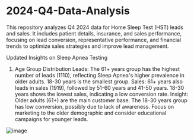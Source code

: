 # 2024-Q4-Data-Analysis
This repository analyzes Q4 2024 data for Home Sleep Test (HST) leads and sales. It includes patient details, insurance, and sales performance, focusing on lead conversion, representative performance, and financial trends to optimize sales strategies and improve lead management.

Updated Insights on Sleep Apnea Testing

1. Age Group Distribution
Leads:
The 61+ years group has the highest number of leads (1110), reflecting Sleep Apnea's higher prevalence in older adults.
18-30 years is the smallest group.
Sales:
61+ years also leads in sales (1919), followed by 51-60 years and 41-50 years.
18-30 years shows the lowest sales, indicating a low conversion rate.
Insight:
Older adults (61+) are the main customer base. The 18-30 years group has low conversion, possibly due to lack of awareness.
Focus on marketing to the older demographic and consider educational campaigns for younger leads.

![image](https://github.com/user-attachments/assets/21d1e0e7-47c0-4c1e-89fd-a8d3c2d3a34f)


